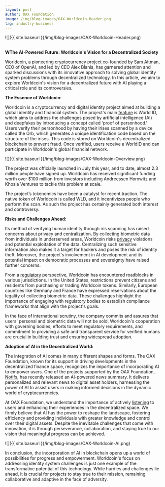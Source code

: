 ```yaml
---
layout: post
author: OAX Foundation
image: /img/blog-images/OAX-Worldcoin-Header.png
tag: industry-business
---
```


![]({{ site.baseurl }}/img/blog-images/OAX-Worldcoin-Header.png)

<br><b>WThe AI-Powered Future: Worldcoin's Vision for a Decentralized Society</b>

Worldcoin, a pioneering cryptocurrency project co-founded by Sam Altman, CEO of OpenAI, and led by CEO Alex Blania, has garnered attention and sparked discussions with its innovative approach to solving global identity system problems through decentralized technology. In this article, we aim to explore Worldcoin's vision for a decentralized future with AI playing a critical role and its controversies. 

<b>The Essence of Worldcoin:</b>

Worldcoin is a cryptocurrency and digital identity project aimed at building a global identity and financial system. The project's main <a href="https://decrypt.co/resources/what-is-worldcoin-the-app-and-token-that-protects-your-personhood">feature</a> is World ID, which aims to address the challenges posed by artificial intelligence (AI) and deepfakes by introducing a concept called 'proof of personhood.' Users verify their personhood by having their irises scanned by a device called the Orb, which generates a unique identification code based on the structure of the irises. This code is stored on Worldcoin's decentralized blockchain to prevent fraud. Once verified, users receive a WorldID and can participate in Worldcoin's global financial network.

![]({{ site.baseurl }}/img/blog-images/OAX-Worldcoin-Overview.png)


The project was officially launched in July this year, and to date, almost 2.3 million people have signed up. Worldcoin has received significant funding worth over $100 million from investors including Andreessen Horowitz and Khosla Ventures to tackle this problem at scale.

The project’s tokenomics have been a catalyst for recent traction. The native token of Worldcoin is called WLD, and it incentivizes people who perform the scan. As such the project has certainly generated both interest and controversy.

<b>Risks and Challenges Ahead:</b>

Its method of verifying human identity through iris scanning has raised concerns about privacy and centralization. By collecting biometric data from individuals in underserved areas, Worldcoin risks <a href="https://cointelegraph.com/news/worldcoin-launch-sparks-debate-over-data-privacy-and-future-of-ai">privacy</a> violations and potential exploitation of the data. Centralizing such sensitive information also makes it a target for hackers and poses the risk of identity theft. Moreover, the project's involvement in AI development and its potential impact on democratic processes and sovereignty have raised further concerns. 

From a <a href="https://www.reuters.com/technology/scrutiny-iris-scanning-crypto-project-worldcoin-grows-2023-09-01/">regulatory</a> perspective, Worldcoin has encountered roadblocks in various jurisdictions. In the United States, restrictions prevent citizens and residents from purchasing or trading Worldcoin tokens. Similarly, European countries like Germany and France have expressed reservations about the legality of collecting biometric data. These challenges highlight the importance of engaging with regulatory bodies to establish compliance frameworks that align with the project's goals.

In the face of international scrutiny, the company commits and assures that users' personal and biometric data will not be sold. Worldcoin's cooperation with governing bodies, efforts to meet regulatory requirements, and commitment to providing a safe and transparent service for verified humans are crucial in building trust and ensuring widespread adoption.

<b>Adoption of AI in the Decentralized World:</b>

The integration of AI comes in many different shapes and forms. The OAX Foundation, known for its support in driving developments in the decentralized finance space, recognizes the importance of incorporating AI to empower users. One of the projects supported by the OAX Foundation, <a href="http://Notifs.co">Notifs</a>, has recently released an AI-powered news summary. It delivers personalized and relevant news to digital asset holders, harnessing the power of AI to assist users in making informed decisions in the dynamic world of cryptocurrencies.

At OAX Foundation, we understand the importance of actively <a href="https://www.oax.org/2023/08/23/Considering-the-Importance-of-Consumer-Feedback-in-Driving-Innovation.html">listening</a> to users and enhancing their experiences in the decentralized space. We firmly believe that AI has the power to reshape the landscape, fostering efficiency and providing individuals with greater knowledge and control over their digital assets. Despite the inevitable challenges that come with innovation, it is through perseverance, collaboration, and staying true to our vision that meaningful progress can be achieved. 

![]({{ site.baseurl }}/img/blog-images/OAX-Worldcoin-AI.png)

In conclusion, the incorporation of AI in blockchain opens up a world of possibilities for progress and empowerment. Worldcoin's focus on addressing identity system challenges is just one example of the transformative potential of this technology. While hurdles and challenges lie ahead, it is crucial for projects to stay true to their mission, remaining collaborative and adaptive in the face of adversity. 
